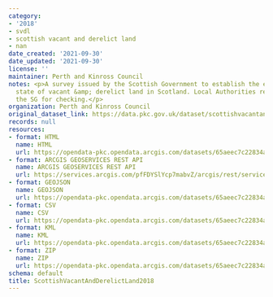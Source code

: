 ```yaml
---
category:
- '2018'
- svdl
- scottish vacant and derelict land
- nan
date_created: '2021-09-30'
date_updated: '2021-09-30'
license: ''
maintainer: Perth and Kinross Council
notes: <p>A survey issued by the Scottish Government to establish the extent &amp;
  state of vacant &amp; derelict land in Scotland. Local Authorities return data to
  the SG for checking.</p>
organization: Perth and Kinross Council
original_dataset_link: https://data.pkc.gov.uk/dataset/scottishvacantandderelictland2018
records: null
resources:
- format: HTML
  name: HTML
  url: https://opendata-pkc.opendata.arcgis.com/datasets/65aeec7c22834a97abaad1147012f602_0
- format: ARCGIS GEOSERVICES REST API
  name: ARCGIS GEOSERVICES REST API
  url: https://services.arcgis.com/pfFDYSlYcp7mabvZ/arcgis/rest/services/SVDLS_2018/FeatureServer/0
- format: GEOJSON
  name: GEOJSON
  url: https://opendata-pkc.opendata.arcgis.com/datasets/65aeec7c22834a97abaad1147012f602_0.geojson?outSR=%7B%22latestWkid%22%3A27700%2C%22wkid%22%3A27700%7D
- format: CSV
  name: CSV
  url: https://opendata-pkc.opendata.arcgis.com/datasets/65aeec7c22834a97abaad1147012f602_0.csv?outSR=%7B%22latestWkid%22%3A27700%2C%22wkid%22%3A27700%7D
- format: KML
  name: KML
  url: https://opendata-pkc.opendata.arcgis.com/datasets/65aeec7c22834a97abaad1147012f602_0.kml?outSR=%7B%22latestWkid%22%3A27700%2C%22wkid%22%3A27700%7D
- format: ZIP
  name: ZIP
  url: https://opendata-pkc.opendata.arcgis.com/datasets/65aeec7c22834a97abaad1147012f602_0.zip?outSR=%7B%22latestWkid%22%3A27700%2C%22wkid%22%3A27700%7D
schema: default
title: ScottishVacantAndDerelictLand2018
---
```

